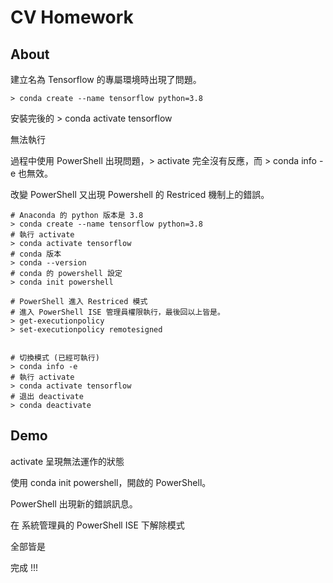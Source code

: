# CV Homework

## About

建立名為 Tensorflow 的專屬環境時出現了問題。

```
> conda create --name tensorflow python=3.8
```

安裝完後的 > conda activate tensorflow

無法執行

過程中使用 PowerShell 出現問題，> activate 完全沒有反應，而 > conda info -e 也無效。

改變 PowerShell 又出現 Powershell 的 Restriced 機制上的錯誤。

```
# Anaconda 的 python 版本是 3.8
> conda create --name tensorflow python=3.8
# 執行 activate
> conda activate tensorflow
# conda 版本
> conda --version
# conda 的 powershell 設定
> conda init powershell

# PowerShell 進入 Restriced 模式
# 進入 PowerShell ISE 管理員權限執行，最後回以上皆是。
> get-executionpolicy
> set-executionpolicy remotesigned


# 切換模式 (已經可執行)
> conda info -e
# 執行 activate
> conda activate tensorflow
# 退出 deactivate
> conda deactivate
```

## Demo

activate 呈現無法運作的狀態



使用 conda init powershell，開啟的 PowerShell。



PowerShell 出現新的錯誤訊息。



在 系統管理員的 PowerShell ISE 下解除模式



全部皆是



完成  !!!


